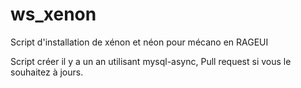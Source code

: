 # ws_xenon

Script d'installation de xénon et néon pour mécano en RAGEUI

Script créer il y a un an utilisant mysql-async, Pull request si vous le souhaitez à jours.
